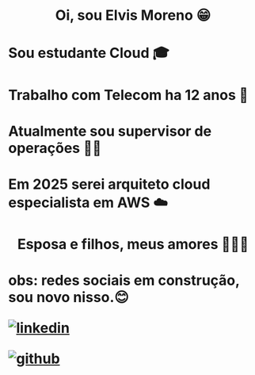 <h1 align="center">Oi, sou Elvis Moreno 😁

<h1 align="left"> Sou estudante Cloud 🎓
<h1 align="left"> Trabalho com Telecom ha 12 anos 🛜
<h1 align="left"> Atualmente sou supervisor de operações 👨‍🏭
<h1 align="left"> Em 2025 serei arquiteto cloud especialista em AWS ☁️

<h1 align="CENTER"> Esposa e filhos, meus amores 💖💙💖
<h1 align="left"> obs: redes sociais em construção, sou novo nisso.😊

[![linkedin](https://img.shields.io/badge/linkedin-000?style=for-the-badge&logo=linkedin&logoColor=blue)](https://www.linkedin.com/in/elvis-moreno-969861248/)

[![github](https://img.shields.io/badge/GitHub-000?style=for-the-badge&logo=github&logoColor=white)](https://github.com/Elvis-Cloud953)
